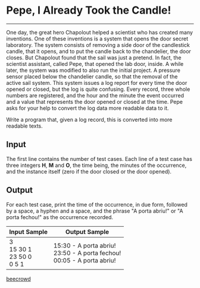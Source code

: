 # Pepe, I Already Took the Candle!

---

One day, the great hero Chapolout helped a scientist who has created many inventions. One of these inventions is a system that opens the door secret laboratory. The system consists of removing a side door of the candlestick candle, that it opens, and to put the candle back to the chandelier, the door closes. But Chapolout found that the sail was just a pretend. In fact, the scientist assistant, called Pepe, that opened the lab door, inside. A while later, the system was modified to also run the initial project. A pressure sensor placed below the chandelier candle, so that the removal of the active sail system. This system issues a log report for every time the door opened or closed, but the log is quite confusing. Every record, three whole numbers are 
registered, and the hour and the minute the event occurred and a value that represents the door opened or closed at the time. Pepe asks for your help to convert the log data more readable data to it.

Write a program that, given a log record, this is converted into more readable texts.

## Input

The first line contains the number of test cases. Each line of a test case has three integers **H**, **M** and **O**, the time being, the minutes of the occurrence, and the instance itself (zero if the door closed or the door opened).

## Output

For each test case, print the time of the occurrence, in due form, followed by a space, a hyphen and a space, and the phrase "A porta abriu!" or "A porta fechou!" as the occurrence recorded.

| Input Sample                           | Output Sample                                                                   |
| -------------------------------------- | ------------------------------------------------------------------------------- |
| 3<br/> 15 30 1<br/> 23 50 0<br/> 0 5 1 | 15:30 - A porta abriu!<br/> 23:50 - A porta fechou!<br/> 00:05 - A porta abriu! |

[beecrowd](https://www.beecrowd.com.br/judge/en/problems/view/2152)
